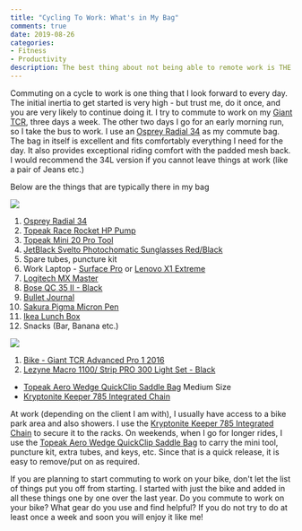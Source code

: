 ```yaml
---
title: "Cycling To Work: What's in My Bag"
comments: true
date: 2019-08-26
categories:
- Fitness
- Productivity
description: The best thing about not being able to remote work is THE COMMUTE
---
```


Commuting on a cycle to work is one thing that I look forward to every day. The initial inertia to get started is very high - but trust me, do it once, and you are very likely to continue doing it. I try to commute to work on my [Giant TCR](https://www.giant-bicycles.com/au/tcr-advanced-pro-1-2016), three days a week. The other two days I go for an early morning run, so I take the bus to work. I use an [Osprey Radial 34](https://www.osprey.com/au/en/product/radial-34-RADIAL34.html) as my commute bag. The bag in itself is excellent and fits comfortably everything I need for the day. It also provides exceptional riding comfort with the padded mesh back. I would recommend the 34L version if you cannot leave things at work (like a pair of Jeans etc.)

Below are the things that are typically there in my bag

![](/images/cycle_commuter.jpg)

1. [Osprey Radial 34](https://www.osprey.com/au/en/product/radial-34-RADIAL34.html)   
2. [Topeak Race Rocket HP Pump](https://www.topeak.com/global/en/products/mini-pumps/386-racerocket-hp)   
3. [Topeak Mini 20 Pro Tool](https://www.topeak.com/global/en/products/mini-tools/340-mini-20-pro)   
4. [JetBlack Svelto Photochomatic Sunglasses Red/Black](https://www.jetblackproducts.com/products/JBSG-SVEL-BD-FCP)   
5. Spare tubes, puncture kit   
6. Work Laptop - [Surface Pro](https://www.microsoft.com/en-au/p/surface-pro-5th-gen/8nkt9wttrbjk?activetab=pivot%3aoverviewtab) or [Lenovo X1 Extreme](https://www.lenovo.com/au/en/laptops/thinkpad/thinkpad-x/X1-Extreme-Gen-2/p/22TP2TXX1E2) 
7. [Logitech MX Master](https://www.rahulpnath.com/blog/review-six-months-and-counting-logitech-mx-master/)   
8. [Bose QC 35 II - Black](https://www.bose.com.au/en_au/products/headphones/over_ear_headphones/quietcomfort-35-wireless-ii.html)   
9. [Bullet Journal](https://www.officeworks.com.au/shop/officeworks/p/otto-a5-bullet-journal-240-page-black-fbp9909)   
10. [Sakura Pigma Micron Pen](https://www.pigmamicron.com)   
11. [Ikea Lunch Box](https://www.amazon.com/Ikea-packs-dark-turquoise-½x5x2/dp/B074J5J5R6)  
12. Snacks (Bar, Banana etc.)   

![](/images/cycle.jpg)

1. [Bike - Giant TCR Advanced Pro 1 2016](https://www.giant-bicycles.com/au/tcr-advanced-pro-1-2016)  
2. [Lezyne Macro 1100/ Strip PRO 300 Light Set - Black](https://www.amazon.com/LEZYNE-Macro-Drive-1100XL-Strip/dp/B071W3V15M/) 
- [Topeak Aero Wedge QuickClip Saddle Bag](https://www.topeak.com/global/de/products/saddle-bags/129-aero-wedge-pack) Medium Size   
- [Kryptonite Keeper 785 Integrated Chain](https://www.kryptonitelock.com/en/products/product-information/current-key/000853.html)  

At work (depending on the client I am with), I usually have access to a bike park area and also showers. I use the [Kryptonite Keeper 785 Integrated Chain](https://www.kryptonitelock.com/en/products/product-information/current-key/000853.html) to secure it to the racks. On weekends, when I go for longer rides, I use the [Topeak Aero Wedge QuickClip Saddle Bag](https://www.topeak.com/global/de/products/saddle-bags/129-aero-wedge-pack) to carry the mini tool, puncture kit, extra tubes, and keys, etc. Since that is a quick release, it is easy to remove/put on as required.


If you are planning to start commuting to work on your bike, don't let the list of things put you off from starting. I started with just the bike and added in all these things one by one over the last year. Do you commute to work on your bike? What gear do you use and find helpful? If you do not try to do at least once a week and soon you will enjoy it like me!